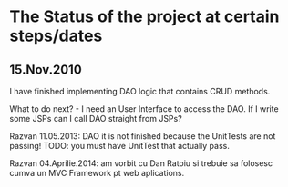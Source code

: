 # The Status of the project at certain steps/dates #

## 15.Nov.2010 ##
I have finished implementing DAO logic that contains CRUD methods.

What to do next? - I need an User Interface to access the DAO.
If I write some JSPs can I call DAO straight from JSPs?

Razvan 11.05.2013: DAO it is not finished because the UnitTests are not passing! TODO: you must have UnitTest that actually pass.

Razvan 04.Aprilie.2014: am vorbit cu Dan Ratoiu si trebuie sa folosesc cumva un MVC Framework pt web aplications.